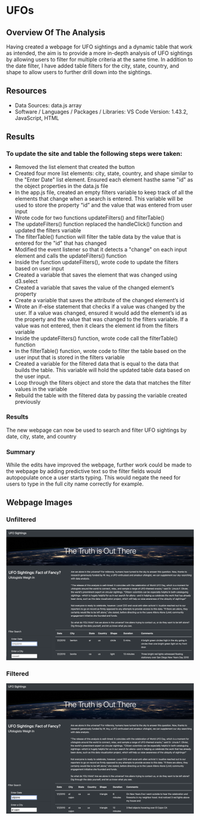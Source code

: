 # UFOs

## Overview Of The Analysis 
Having created a webpage for UFO sightings and a dynamic table that work as intended, the aim is to provide a more in-depth analysis of UFO sightings by allowing users to filter for multiple criteria at the same time. In addition to the date filter, I have added table filters for the city, state, country, and shape to allow users to further drill down into the sightings.




## Resources
- Data Sources:  data.js array
- Software / Languages / Packages / Libraries:  VS Code Version: 1.43.2, JavaScript, HTML


## Results 

### To update the site and table the following steps were taken:
- Removed the list element that created the button
- Created four more list elements: city, state, country, and shape similar to the "Enter Date" list element. Ensured each element hasthe same "id" as the object properties in the data.js file
- In the app.js file, created an empty filters variable to keep track of all the elements that change when a search is entered. This variable will be used to store the property “id” and the value that was entered from user input
- Wrote code for two functions updateFilters() and filterTable()
- The updateFilters() function replaced the handleClick() function and updated the filters variable 
- The filterTable() function will filter the table data by the value that is entered for the "id" that has changed
- Modified the event listener so that it detects a "change" on each input element and calls the updateFilters() function
- Inside the function updateFilters(), wrote code to update the filters based on user input
- Created a variable that saves the element that was changed using d3.select
- Created a variable that saves the value of the changed element’s property
- Create a variable that saves the attribute of the changed element’s id
- Wrote an if-else statement that checks if a value was changed by the user. If a value was changed, ensured it would add the element’s id as the property and the value that was changed to the filters variable. If a value was not entered, then it clears the element id from the filters variable
- Inside the updateFilters() function, wrote code call the filterTable() function 
- In the filterTable() function, wrote code to filter the table based on the user input that is stored in the filters variable
- Created a variable for the filtered data that is equal to the data that builds the table. This variable will hold the updated table data based on the user input.
- Loop through the filters object and store the data that matches the filter values in the variable 
- Rebuild the table with the filtered data by passing the variable created previously


### Results

The new webpage can now be used to search and filter UFO sightings by date, city, state, and country

### Summary 
While the edits have improved the webpage, further work could be made to the webpage by adding predictive text so the filter fields would autopopulate once a user starts typing.  This would negate the need for users to type in the full city name correctly for example.  


## Webpage Images

### Unfiltered
![Filtered](https://github.com/PatriciaCB1/UFOs/blob/main/Static/images/UFOs%20Unfiltered.png)
### Filtered
![Unfiltered](https://github.com/PatriciaCB1/UFOs/blob/main/Static/images/UFOs%20Filtered.png)

